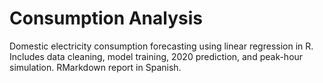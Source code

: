 # Consumption Analysis
Domestic electricity consumption forecasting using linear regression in R. Includes data cleaning, model training, 2020 prediction, and peak-hour simulation. RMarkdown report in Spanish.

